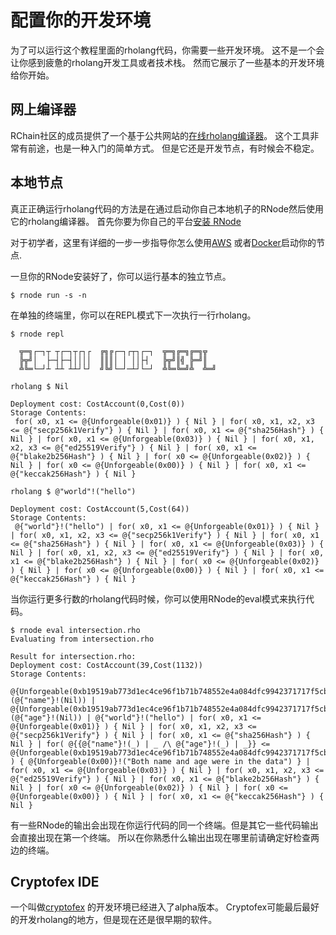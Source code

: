 # 配置你的开发环境

为了可以运行这个教程里面的rholang代码，你需要一些开发环境。
这不是一个会让你感到疲惫的rholang开发工具或者技术栈。
然而它展示了一些基本的开发环境给你开始。

## 网上编译器
RChain社区的成员提供了一个基于公共网站的[在线rholang编译器](http://rchain.cloud)。
这个工具非常有前途，也是一种入门的简单方式。
但是它还是开发节点，有时候会不稳定。

## 本地节点
真正正确运行rholang代码的方法是在通过启动你自己本地机子的RNode然后使用它的rholang编译器。
首先你要为你自己的平台[安装 RNode](https://rchain.atlassian.net/wiki/spaces/CORE/pages/428376065/User+guide+for+running+RNode)

对于初学者，这里有详细的一步一步指导你怎么使用[AWS](https://blog.rchain.coop/running-rnode-0-5-3-on-amazon-ec2/) 或者[Docker](https://blog.rchain.coop/running-rnodev-0-6-x-with-docker/)启动你的节点.

一旦你的RNode安装好了，你可以运行基本的独立节点。
```
$ rnode run -s -n
```

在单独的终端里，你可以在REPL模式下一次执行一行rholang。
```
$ rnode repl

  ╦═╗┌─┐┬ ┬┌─┐┬┌┐┌  ╔╗╔┌─┐┌┬┐┌─┐  ╦═╗╔═╗╔═╗╦  
  ╠╦╝│  ├─┤├─┤││││  ║║║│ │ ││├┤   ╠╦╝║╣ ╠═╝║  
  ╩╚═└─┘┴ ┴┴ ┴┴┘└┘  ╝╚╝└─┘─┴┘└─┘  ╩╚═╚═╝╩  ╩═╝

rholang $ Nil

Deployment cost: CostAccount(0,Cost(0))
Storage Contents:
 for( x0, x1 <= @{Unforgeable(0x01)} ) { Nil } | for( x0, x1, x2, x3 <= @{"secp256k1Verify"} ) { Nil } | for( x0, x1 <= @{"sha256Hash"} ) { Nil } | for( x0, x1 <= @{Unforgeable(0x03)} ) { Nil } | for( x0, x1, x2, x3 <= @{"ed25519Verify"} ) { Nil } | for( x0, x1 <= @{"blake2b256Hash"} ) { Nil } | for( x0 <= @{Unforgeable(0x02)} ) { Nil } | for( x0 <= @{Unforgeable(0x00)} ) { Nil } | for( x0, x1 <= @{"keccak256Hash"} ) { Nil }

rholang $ @"world"!("hello")

Deployment cost: CostAccount(5,Cost(64))
Storage Contents:
 @{"world"}!("hello") | for( x0, x1 <= @{Unforgeable(0x01)} ) { Nil } | for( x0, x1, x2, x3 <= @{"secp256k1Verify"} ) { Nil } | for( x0, x1 <= @{"sha256Hash"} ) { Nil } | for( x0, x1 <= @{Unforgeable(0x03)} ) { Nil } | for( x0, x1, x2, x3 <= @{"ed25519Verify"} ) { Nil } | for( x0, x1 <= @{"blake2b256Hash"} ) { Nil } | for( x0 <= @{Unforgeable(0x02)} ) { Nil } | for( x0 <= @{Unforgeable(0x00)} ) { Nil } | for( x0, x1 <= @{"keccak256Hash"} ) { Nil }
```

当你运行更多行数的rholang代码时候，你可以使用RNode的eval模式来执行代码。

```
$ rnode eval intersection.rho
Evaluating from intersection.rho

Result for intersection.rho:
Deployment cost: CostAccount(39,Cost(1132))
Storage Contents:
 @{Unforgeable(0xb19519ab773d1ec4ce96f1b71b748552e4a084dfc9942371717f5cb87e818879)}!(@{"name"}!(Nil)) | @{Unforgeable(0xb19519ab773d1ec4ce96f1b71b748552e4a084dfc9942371717f5cb87e818879)}!(@{"age"}!(Nil)) | @{"world"}!("hello") | for( x0, x1 <= @{Unforgeable(0x01)} ) { Nil } | for( x0, x1, x2, x3 <= @{"secp256k1Verify"} ) { Nil } | for( x0, x1 <= @{"sha256Hash"} ) { Nil } | for( @{{@{"name"}!(_) | _ /\ @{"age"}!(_) | _}} <= @{Unforgeable(0xb19519ab773d1ec4ce96f1b71b748552e4a084dfc9942371717f5cb87e818879)} ) { @{Unforgeable(0x00)}!("Both name and age were in the data") } | for( x0, x1 <= @{Unforgeable(0x03)} ) { Nil } | for( x0, x1, x2, x3 <= @{"ed25519Verify"} ) { Nil } | for( x0, x1 <= @{"blake2b256Hash"} ) { Nil } | for( x0 <= @{Unforgeable(0x02)} ) { Nil } | for( x0 <= @{Unforgeable(0x00)} ) { Nil } | for( x0, x1 <= @{"keccak256Hash"} ) { Nil }
```

有一些RNode的输出会出现在你运行代码的同一个终端。但是其它一些代码输出会直接出现在第一个终端。
所以在你熟悉什么输出出现在哪里前请确定好检查两边的终端。

## Cryptofex IDE
一个叫做[cryptofex](https://cryptofex.io/) 的开发环境已经进入了alpha版本。
Cryptofex可能最后最好的开发rholang的地方，但是现在还是很早期的软件。